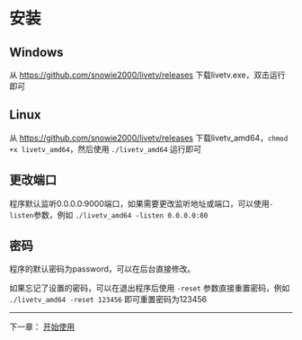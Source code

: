# 安装

## Windows
从 https://github.com/snowie2000/livetv/releases 下载livetv.exe，双击运行即可

## Linux
从 https://github.com/snowie2000/livetv/releases 下载livetv_amd64，`chmod +x livetv_amd64`，然后使用 `./livetv_amd64` 运行即可

## 更改端口
程序默认监听0.0.0.0:9000端口，如果需要更改监听地址或端口，可以使用`-listen`参数，例如 `./livetv_amd64 -listen 0.0.0.0:80`

## 密码
程序的默认密码为password，可以在后台直接修改。

如果忘记了设置的密码，可以在退出程序后使用 `-reset` 参数直接重置密码，例如 `./livetv_amd64 -reset 123456` 即可重置密码为123456


---

下一章： [开始使用](Usage_cn.md)